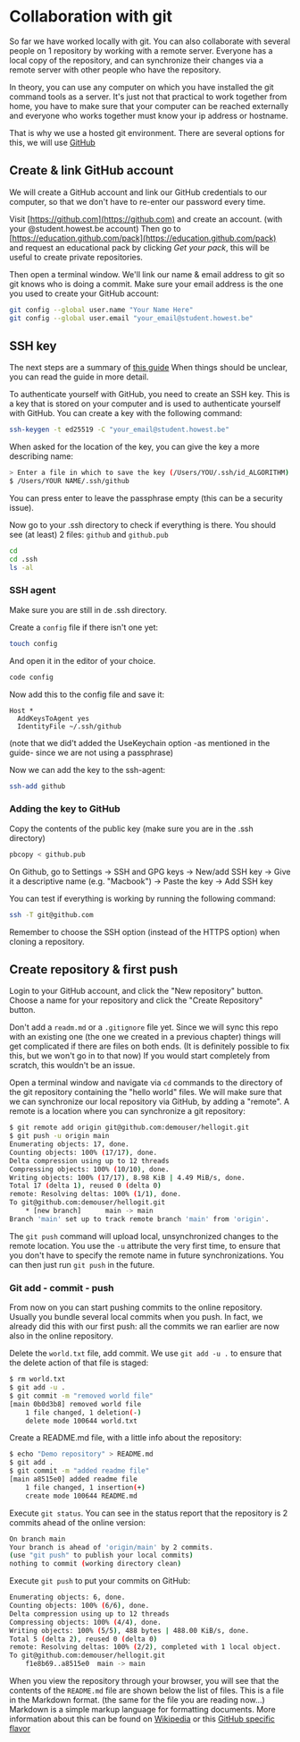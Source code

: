 # Collaboration with git

So far we have worked locally with git. You can also collaborate with several people on 1 repository by working with a remote server. Everyone has a local copy of the repository, and can synchronize their changes via a remote server with other people who have the repository.

In theory, you can use any computer on which you have installed the git command tools as a server. It's just not that practical to work together from home, you have to make sure that your computer can be reached externally and everyone who works together must know your ip address or hostname.

That is why we use a hosted git environment. There are several options for this, we will use [GitHub](https://github.com/)

## Create & link GitHub account

We will create a GitHub account and link our GitHub credentials to our computer, so that we don't have to re-enter our password every time.

Visit [https://github.com](https://github.com) and create an account. (with your @student.howest.be account) Then go to [https://education.github.com/pack](https://education.github.com/pack) and request an educational pack by clicking _Get your pack_, this will be useful to create private repositories.

Then open a terminal window. We'll link our name & email address to git so git knows who is doing a commit. Make sure your email address is the one you used to create your GitHub account:

```bash
git config --global user.name "Your Name Here"
git config --global user.email "your_email@student.howest.be"
```

## SSH key

The next steps are a summary of [this guide](https://docs.github.com/en/authentication/connecting-to-github-with-ssh) When things should be unclear, you can read the guide in more detail.

To authenticate yourself with GitHub, you need to create an SSH key. This is a key that is stored on your computer and is used to authenticate yourself with GitHub. You can create a key with the following command:

```bash
ssh-keygen -t ed25519 -C "your_email@student.howest.be"
```

When asked for the location of the key, you can give the key a more describing name:

```bash
> Enter a file in which to save the key (/Users/YOU/.ssh/id_ALGORITHM):
$ /Users/YOUR NAME/.ssh/github
```

You can press enter to leave the passphrase empty (this can be a security issue).

Now go to your .ssh directory to check if everything is there. You should see (at least) 2 files: `github` and `github.pub`

```bash
cd
cd .ssh
ls -al
```

### SSH agent

Make sure you are still in de .ssh directory.

Create a `config` file if there isn't one yet:

```bash
touch config
```

And open it in the editor of your choice.

```bash
code config
```

Now add this to the config file and save it:

```config
Host *
  AddKeysToAgent yes
  IdentityFile ~/.ssh/github
```

(note that we did't added the UseKeychain option -as mentioned in the guide- since we are not using a passphrase)

Now we can add the key to the ssh-agent:

```bash
ssh-add github
```

### Adding the key to GitHub

Copy the contents of the public key (make sure you are in the .ssh directory)

```bash
pbcopy < github.pub
```

On Github, go to Settings -> SSH and GPG keys -> New/add SSH key -> Give it a descriptive name (e.g. "Macbook") -> Paste the key -> Add SSH key

You can test if everything is working by running the following command:

```bash
ssh -T git@github.com
```

Remember to choose the SSH option (instead of the HTTPS option) when cloning a repository.

## Create repository & first push

Login to your GitHub account, and click the "New repository" button. Choose a name for your repository and click the "Create Repository" button.

Don't add a `readm.md` or a `.gitignore` file yet. Since we will sync this repo with an existing one (the one we created in a previous chapter) things will get complicated if there are files on both ends. (It is definitely possible to fix this, but we won't go in to that now) If you would start completely from scratch, this wouldn't be an issue.

Open a terminal window and navigate via `cd` commands to the directory of the git repository containing the "hello world" files. We will make sure that we can synchronize our local repository via GitHub, by adding a "remote". A remote is a location where you can synchronize a git repository:

```bash
$ git remote add origin git@github.com:demouser/hellogit.git
$ git push -u origin main
Enumerating objects: 17, done.
Counting objects: 100% (17/17), done.
Delta compression using up to 12 threads
Compressing objects: 100% (10/10), done.
Writing objects: 100% (17/17), 8.98 KiB | 4.49 MiB/s, done.
Total 17 (delta 1), reused 0 (delta 0)
remote: Resolving deltas: 100% (1/1), done.
To git@github.com:demouser/hellogit.git
    * [new branch]      main -> main
Branch 'main' set up to track remote branch 'main' from 'origin'.
```

The `git push` command will upload local, unsynchronized changes to the remote location. You use the `-u` attribute the very first time, to ensure that you don't have to specify the remote name in future synchronizations. You can then just run `git push` in the future.

### Git add - commit - push

From now on you can start pushing commits to the online repository. Usually you bundle several local commits when you push. In fact, we already did this with our first push: all the commits we ran earlier are now also in the online repository.

Delete the `world.txt` file, add commit. We use `git add -u .` to ensure that the delete action of that file is staged:

```bash
$ rm world.txt
$ git add -u .
$ git commit -m "removed world file"
[main 0b0d3b8] removed world file
    1 file changed, 1 deletion(-)
    delete mode 100644 world.txt
```

Create a README.md file, with a little info about the repository:

```bash
$ echo "Demo repository" > README.md
$ git add .
$ git commit -m "added readme file"
[main a8515e0] added readme file
    1 file changed, 1 insertion(+)
    create mode 100644 README.md
```

Execute `git status`. You can see in the status report that the repository is 2 commits ahead of the online version:

```bash
On branch main
Your branch is ahead of 'origin/main' by 2 commits.
(use "git push" to publish your local commits)
nothing to commit (working directory clean)
```

Execute `git push` to put your commits on GitHub:

```bash
Enumerating objects: 6, done.
Counting objects: 100% (6/6), done.
Delta compression using up to 12 threads
Compressing objects: 100% (4/4), done.
Writing objects: 100% (5/5), 488 bytes | 488.00 KiB/s, done.
Total 5 (delta 2), reused 0 (delta 0)
remote: Resolving deltas: 100% (2/2), completed with 1 local object.
To git@github.com:demouser/hellogit.git
    f1e8b69..a8515e0  main -> main
```

When you view the repository through your browser, you will see that the contents of the `README.md` file are shown below the list of files. This is a file in the Markdown format. (the same for the file you are reading now...) Markdown is a simple markup language for formatting documents. More information about this can be found on [Wikipedia](http://en.wikipedia.org/wiki/Markdown) or this [GitHub specific flavor](https://docs.github.com/en/get-started/writing-on-github/getting-started-with-writing-and-formatting-on-github/basic-writing-and-formatting-syntax)
